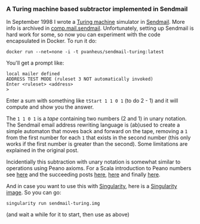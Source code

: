 ### A Turing machine based subtractor implemented in Sendmail

In September 1998 I wrote a [Turing machine](https://en.wikipedia.org/wiki/Turing_machine)
simulator in [Sendmail](https://en.wikipedia.org/wiki/Sendmail).
More info is archived in [comp.mail.sendmail](https://web.archive.org/web/20220525174616/https://groups.google.com/g/comp.mail.sendmail/c/ezncnx9y848/m/cAyV8RLIvfcJ).
Unfortunately, setting up Sendmail is hard work for some, so now you can experiment with the
code encapsulated in Docker. To run it do:

    docker run --net=none -i -t pvanheus/sendmail-turing:latest

You'll get a prompt like:


    local mailer defined
    ADDRESS TEST MODE (ruleset 3 NOT automatically invoked)
    Enter <ruleset> <address>
    >
Enter a sum with something like `tStart 1 1 0 1` (to do 2 - 1) and it will compute and show
you the answer.

The `1 1 0 1` is a *tape* containing two numbers (2 and 1) in unary notation. The Sendmail
email address rewriting language is (ab)used to create a simple automaton that
moves back and forward on the tape, removing a `1` from the first number
for each `1` that exists in the second number (this only works if the first
number is greater than the second). Some limitations are explained in the
original post.

Incidentially this subtraction with unary notation is somewhat similar
to operations using Peano axioms. For a Scala introduction to Peano numbers
see [here](https://apocalisp.wordpress.com/2010/06/16/type-level-programming-in-scala-part-4a-peano-number-basics/) and
the succeeding posts [here](https://apocalisp.wordpress.com/2010/06/17/type-level-programming-in-scala-part-4b-comparing-peano-numbers/),
[here](https://apocalisp.wordpress.com/2010/06/21/type-level-programming-in-scala-part-4c-general-recursion-on-peano-numbers/) and
finally [here](https://apocalisp.wordpress.com/2010/06/21/type-level-programming-in-scala-part-4d-peano-arithmetic/).

And in case you want to use this with [Singularity](http://singularity.lbl.gov/), here is a [Singularity image](https://drive.google.com/file/d/0By2-i8xoBou_V0pEbVZlT19vdXc/view?usp=sharing). So you can go:

    singularity run sendmail-turing.img

(and wait a while for it to start, then use as above)
